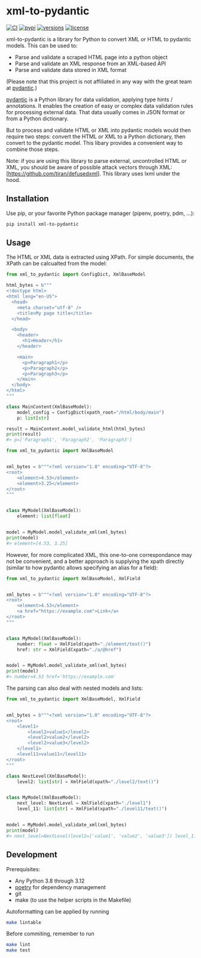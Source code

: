# xml-to-pydantic

[![CI](https://github.com/simw/xml-to-pydantic/actions/workflows/test.yml/badge.svg?event=push)](https://github.com/simw/xml-to-pydantic/actions/workflows/test.yml)
[![pypi](https://img.shields.io/pypi/v/xml-to-pydantic.svg)](https://pypi.python.org/pypi/xml-to-pydantic)
[![versions](https://img.shields.io/pypi/pyversions/xml-to-pydantic.svg)](https://github.com/simw/xml-to-pydantic)
[![license](https://img.shields.io/github/license/simw/xml-to-pydantic.svg)](https://github.com/simw/xml-to-pydantic/blob/main/LICENSE)

xml-to-pydantic is a library for Python to convert XML or HTML to pydantic
models. This can be used to:

- Parse and validate a scraped HTML page into a python object
- Parse and validate an XML response from an XML-based API
- Parse and validate data stored in XML format

(Please note that this project is not affiliated in any way with the
great team at [pydantic](https://github.com/pydantic/pydantic).)

[pydantic](https://github.com/pydantic/pydantic) is a Python library
for data validation, applying type hints / annotations. It enables
the creation of easy or complex data validation rules for processing
external data. That data usually comes in JSON format or from a Python
dictionary.

But to process and validate HTML or XML into pydantic models would then require
two steps: convert the HTML or XML to a Python dictionary, then convert to
the pydantic model. This libary provides a convenient way to combine those steps.

Note: if you are using this library to parse external, uncontrolled HTML or XML, you should
be aware of possible attack vectors through XML: [https://github.com/tiran/defusedxml].
This library uses lxml under the hood.

## Installation

Use pip, or your favorite Python package manager (pipenv, poetry, pdm, ...):

```bash
pip install xml-to-pydantic
```

## Usage

The HTML or XML data is extracted using XPath. For simple documents, the XPath can be calcualted
from the model:

```py
from xml_to_pydantic import ConfigDict, XmlBaseModel

html_bytes = b"""
<!doctype html>
<html lang="en-US">
  <head>
    <meta charset="utf-8" />
    <title>My page title</title>
  </head>

  <body>
    <header>
      <h1>Header</h1>
    </header>

    <main>
      <p>Paragraph1</p>
      <p>Paragraph2</p>
      <p>Paragraph3</p>
    </main>
  </body>
</html>
"""

class MainContent(XmlBaseModel):
    model_config = ConfigDict(xpath_root="/html/body/main")
    p: list[str]

result = MainContent.model_validate_html(html_bytes)
print(result)
#> p=['Paragraph1', 'Paragraph2', 'Paragraph3']
```

```py
from xml_to_pydantic import XmlBaseModel


xml_bytes = b"""<?xml version="1.0" encoding="UTF-8"?>
<root>
    <element>4.53</element>
    <element>3.25</element>
</root>
"""


class MyModel(XmlBaseModel):
    element: list[float]


model = MyModel.model_validate_xml(xml_bytes)
print(model)
#> element=[4.53, 3.25]
```

However, for more complicated XML, this one-to-one correspondance may not be
convenient, and a better approach is supplying the xpath directly (similar
to how pydantic allows specifying an alias for a field):

```py
from xml_to_pydantic import XmlBaseModel, XmlField


xml_bytes = b"""<?xml version="1.0" encoding="UTF-8"?>
<root>
    <element>4.53</element>
    <a href="https://example.com">Link</a>
</root>
"""


class MyModel(XmlBaseModel):
    number: float = XmlField(xpath="./element/text()")
    href: str = XmlField(xpath="./a/@href")


model = MyModel.model_validate_xml(xml_bytes)
print(model)
#> number=4.53 href='https://example.com'
```

The parsing can also deal with nested models and lists:

```py
from xml_to_pydantic import XmlBaseModel, XmlField


xml_bytes = b"""<?xml version="1.0" encoding="UTF-8"?>
<root>
    <level1>
        <level2>value1</level2>
        <level2>value2</level2>
        <level2>value3</level2>
    </level1>
    <level11>value11</level11>
</root>
"""

class NextLevel(XmlBaseModel):
    level2: list[str] = XmlField(xpath="./level2/text()")


class MyModel(XmlBaseModel):
    next_level: NextLevel = XmlField(xpath="./level1")
    level_11: list[str] = XmlField(xpath="./level11/text()")


model = MyModel.model_validate_xml(xml_bytes)
print(model)
#> next_level=NextLevel(level2=['value1', 'value2', 'value3']) level_11=['value11']
```

## Development

Prerequisites:

- Any Python 3.8 through 3.12
- [poetry](https://github.com/python-poetry/poetry) for dependency management
- git
- make (to use the helper scripts in the Makefile)

Autoformatting can be applied by running

```bash
make lintable
```

Before commiting, remember to run

```bash
make lint
make test
```

